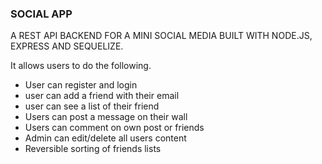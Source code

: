 ### SOCIAL APP

A REST API BACKEND  FOR A MINI SOCIAL MEDIA BUILT WITH NODE.JS, EXPRESS AND SEQUELIZE.

 It allows users to do the following.


- User can register and login
- user can add a friend with their email
- user can see a list of their friend
- Users can post a message on their wall
- Users can comment on own post or friends
- Admin can edit/delete all users content
- Reversible sorting of friends lists


